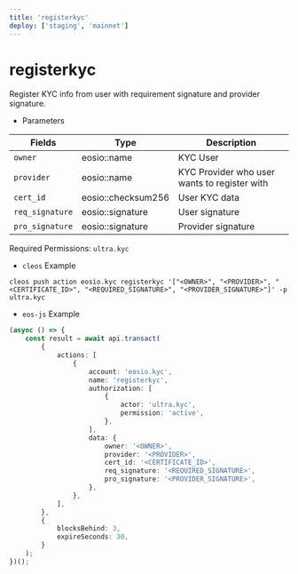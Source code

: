 ```yaml
---
title: 'registerkyc'
deploy: ['staging', 'mainnet']
---
```


# registerkyc

Register KYC info from user with requirement signature and provider signature.

-   Parameters

| Fields          | Type               | Description                                  |
| --------------- | ------------------ | -------------------------------------------- |
| `owner`         | eosio::name        | KYC User                                     |
| `provider`      | eosio::name        | KYC Provider who user wants to register with |
| `cert_id`       | eosio::checksum256 | User KYC data                                |
| `req_signature` | eosio::signature   | User signature                               |
| `pro_signature` | eosio::signature   | Provider signature                           |

Required Permissions: `ultra.kyc`

-   `cleos` Example

```shell script
cleos push action eosio.kyc registerkyc '["<OWNER>", "<PROVIDER>", "<CERTIFICATE_ID>", "<REQUIRED_SIGNATURE>", "<PROVIDER_SIGNATURE>"]' -p ultra.kyc
```

-   `eos-js` Example

```typescript
(async () => {
    const result = await api.transact(
        {
            actions: [
                {
                    account: 'eosio.kyc',
                    name: 'registerkyc',
                    authorization: [
                        {
                            actor: 'ultra.kyc',
                            permission: 'active',
                        },
                    ],
                    data: {
                        owner: '<OWNER>',
                        provider: '<PROVIDER>',
                        cert_id: '<CERTIFICATE_ID>',
                        req_signature: '<REQUIRED_SIGNATURE>',
                        pro_signature: '<PROVIDER_SIGNATURE>',
                    },
                },
            ],
        },
        {
            blocksBehind: 3,
            expireSeconds: 30,
        }
    );
})();
```
